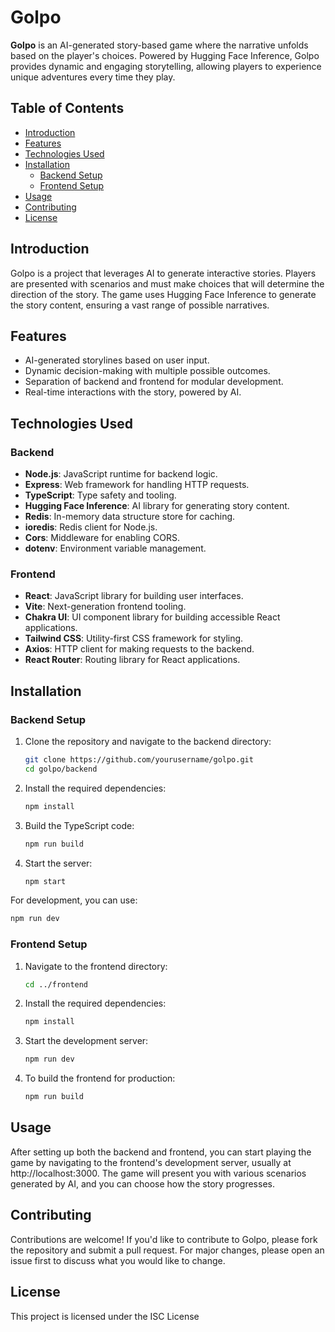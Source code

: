 # Golpo

**Golpo** is an AI-generated story-based game where the narrative unfolds based on the player's choices. Powered by Hugging Face Inference, Golpo provides dynamic and engaging storytelling, allowing players to experience unique adventures every time they play.

## Table of Contents

- [Introduction](#introduction)
- [Features](#features)
- [Technologies Used](#technologies-used)
- [Installation](#installation)
  - [Backend Setup](#backend-setup)
  - [Frontend Setup](#frontend-setup)
- [Usage](#usage)
- [Contributing](#contributing)
- [License](#license)

## Introduction

Golpo is a project that leverages AI to generate interactive stories. Players are presented with scenarios and must make choices that will determine the direction of the story. The game uses Hugging Face Inference to generate the story content, ensuring a vast range of possible narratives.

## Features

- AI-generated storylines based on user input.
- Dynamic decision-making with multiple possible outcomes.
- Separation of backend and frontend for modular development.
- Real-time interactions with the story, powered by AI.

## Technologies Used

### Backend

- **Node.js**: JavaScript runtime for backend logic.
- **Express**: Web framework for handling HTTP requests.
- **TypeScript**: Type safety and tooling.
- **Hugging Face Inference**: AI library for generating story content.
- **Redis**: In-memory data structure store for caching.
- **ioredis**: Redis client for Node.js.
- **Cors**: Middleware for enabling CORS.
- **dotenv**: Environment variable management.

### Frontend

- **React**: JavaScript library for building user interfaces.
- **Vite**: Next-generation frontend tooling.
- **Chakra UI**: UI component library for building accessible React applications.
- **Tailwind CSS**: Utility-first CSS framework for styling.
- **Axios**: HTTP client for making requests to the backend.
- **React Router**: Routing library for React applications.

## Installation

### Backend Setup

1. Clone the repository and navigate to the backend directory:

   ```bash
   git clone https://github.com/yourusername/golpo.git
   cd golpo/backend
   ```
2. Install the required dependencies:

   ```bash
   npm install
   ```
3. Build the TypeScript code:

   ```bash
   npm run build
   ```
4. Start the server:

   ```bash
   npm start
   ```
  For development, you can use:

   ```bash
   npm run dev
   ```

### Frontend Setup

1. Navigate to the frontend directory:

   ```bash
   cd ../frontend
   ```
2. Install the required dependencies:

   ```bash
   npm install
   ```
3. Start the development server:

   ```bash
   npm run dev
   ```
4. To build the frontend for production:

   ```bash
   npm run build
   ```

## Usage

After setting up both the backend and frontend, you can start playing the game by navigating to the frontend's development server, usually at http://localhost:3000. The game will present you with various scenarios generated by AI, and you can choose how the story progresses.

## Contributing

Contributions are welcome! If you'd like to contribute to Golpo, please fork the repository and submit a pull request. For major changes, please open an issue first to discuss what you would like to change.

## License

This project is licensed under the ISC License
